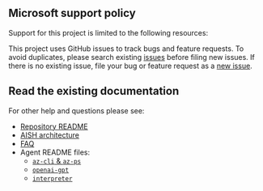 ## Microsoft support policy

Support for this project is limited to the following resources:

This project uses GitHub issues to track bugs and feature requests. To avoid duplicates, please
search existing [issues][04] before filing new issues. If there is no existing issue, file your bug
or feature request as a [new issue][05].

## Read the existing documentation

For other help and questions please see:

- [Repository README][01]
- [AISH architecture][02]
- [FAQ][03]
- Agent README files:
  - [`az-cli` & `az-ps`][06]
  - [`openai-gpt`][08]
  - [`interpreter`][07]

<!-- link references -->
[01]: ../README.md
[02]: ../shell/README.md
[03]: ./FAQ.md
[04]: https://github.com/PowerShell/AISH/issues
[05]: https://github.com/PowerShell/AISH/issues/new/choose
[06]: ../shell/AIShell.Azure.Agent/README.md
[07]: ../shell/AIShell.Interpreter.Agent/README.md
[08]: ../shell/AIShell.OpenAI.Agent/README.md
